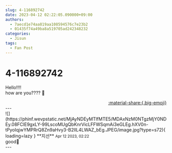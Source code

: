 ```yaml
---
slug: 4-116892742
date: 2023-04-12 02:22:05.090000+09:00
authors:
  - 7aecd1e74aa819aa108594576c7e23b2
  - 01435f74a49ba8a519705ad242348232
categories:
  - Jisun
tags:
  - Fan Post
---
```


# 4-116892742

<div class="post-container" markdown="1">
<div class="content-container md-sidebar__scrollwrap" markdown="1">

Hello!!!!<br>how are you???? 🥺

</div>
</div>

<div style="text-align: right;" markdown="1">
<a href="https://weverse.io/fromis9/fanpost/4-116892742" style="text-align: right;">:material-share:{.big-emoji}</a>
</div>
---

<div class="comments-container md-sidebar__scrollwrap" markdown="1">
<div class="comment" markdown="1">
<div class='id-container' markdown="1">
![](https://phinf.wevpstatic.net/MjAyNDEyMTlfMTE5/MDAxNzM0NTgzMjY0NDEy.08FClE9gxLY-99LscoMUgQbKnrVicLFFWSqmAi3eGLEg.hXV0n-tPyoIqjwYMPRrQ8Zn9aHvy3-B2llL4LWAZ_bEg.JPEG/image.jpg?type=s72){ loading=lazy }
**<span class="artist">지선</span>** <small>Apr 12 2023, 02:22</small><br>
</div>
<div class='comment-body' markdown="1">
good🫨
</div>
</div>
</div>
---
